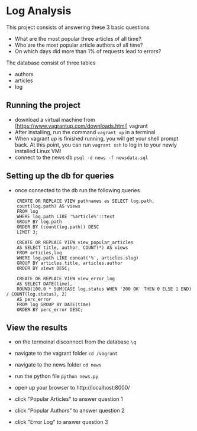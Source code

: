 # Log Analysis

This project consists of answering these 3 basic questions

* What are the most popular three articles of all time?
* Who are the most popular article authors of all time?
* On which days did more than 1% of requests lead to errors?

The database consist of three tables

* authors
* articles
* log

## Running the project

* download a virtual machine from [https://www.vagrantup.com/downloads.html] vagrant
* After installing, run the command `vagrant up` in a terminal
* When vagrant up is finished running, you will get your shell prompt back. At this point, you can run `vagrant ssh` to log in to your newly installed Linux VM!
* connect to the news db `psql -d news -f newsdata.sql`

## Setting up the db for queries

* once connected to the db run the following queries

```
    CREATE OR REPLACE VIEW pathnames as SELECT log.path,
    count(log.path) AS views
    FROM log
    WHERE log.path LIKE '%article%'::text
    GROUP BY log.path
    ORDER BY (count(log.path)) DESC
    LIMIT 3;
```

```
    CREATE OR REPLACE VIEW view_popular_articles
    AS SELECT title, author, COUNT(*) AS views
    FROM articles,log
    WHERE log.path LIKE concat('%', articles.slug)
    GROUP BY articles.title, articles.author
    ORDER BY views DESC;
```

```
    CREATE OR REPLACE VIEW view_error_log
    AS SELECT DATE(time),
    ROUND(100.0 * SUM(CASE log.status WHEN '200 OK' THEN 0 ELSE 1 END) / COUNT(log.status), 2)
    AS perc_error
    FROM log GROUP BY DATE(time)
    ORDER BY perc_error DESC;
```

## View the results

* on the termoinal disconnect from the database `\q`
* navigate to the vagrant folder `cd /vagrant`
* navigate to the news folder `cd news`
* run the python file `python news.py`

* open up your browser to http://localhost:8000/
* click "Popular Articles" to answer question 1
* click "Popular Authors" to answer question 2
* click "Error Log" to answer question 3
